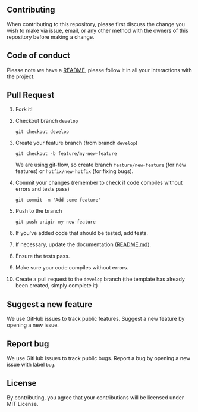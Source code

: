## Contributing
When contributing to this repository, please first discuss the change you wish to make via issue, email, or any other method with the owners of this repository before making a change.	

## Code of conduct	
Please note we have a [README](https://github.com/DevAdventCalendar/DevAdventCalendar/blob/master/README.md), please follow it in all your interactions with the project.	

## Pull Request	
1. Fork it!	

2. Checkout branch `develop`	

    ```git	
    git checkout develop	
    ```	

3. Create your feature branch (from branch `develop`)	

    ```git	
    git checkout -b feature/my-new-feature	
    ```	

    We are using git-flow, so create branch `feature/new-feature` (for new features) or `hotfix/new-hotfix` (for fixing bugs).	

4. Commit your changes (remember to check if code compiles without errors and tests pass)	

    ```git	
    git commit -m 'Add some feature'	
    ```	

5. Push to the branch	

    ```git	
    git push origin my-new-feature	
    ```	

6. If you've added code that should be tested, add tests.	

7. If necessary, update the documentation ([README.md](https://github.com/DevAdventCalendar/DevAdventCalendar/blob/master/README.md)).	

8. Ensure the tests pass.	

9. Make sure your code compiles without errors.	

10. Create a pull request to the `develop` branch (the template has already been created, simply complete it)

## Suggest a new feature	
We use GitHub issues to track public features. Suggest a new feature by opening a new issue.	

## Report bug	
We use GitHub issues to track public bugs. Report a bug by opening a new issue with label `bug`.	

## License	
By contributing, you agree that your contributions will be licensed under MIT License.